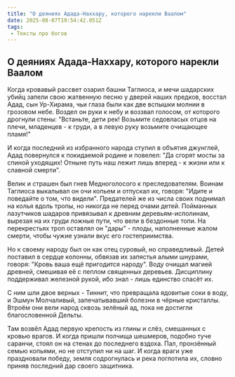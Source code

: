 ```yaml
---
title: "О деяниях Адада-Наххару, которого нарекли Ваалом"
date: 2025-08-07T19:54:42.051Z
tags:
 - Тексты про богов
---
```


О деяниях Адада-Наххару, которого нарекли Ваалом
------------------------------------------------

Когда кровавый рассвет озарил башни Таглиоса, и мечи шадарских убийц
запели свою жатвенную песню у дверей наших предков, восстал Адад, сын
Ур-Хирама, чьи глаза были как две вспышки молнии в грозовом небе. Воздел
он руки к небу и воззвал голосом, от которого дрогнули стены: "Встаньте,
дети рек! Возьмите седовласых отцов на плечи, младенцев - к груди, а в
левую руку возьмите очищающее пламя!"

И когда последний из избранного народа ступил в объятия джунглей, Адад
повернулся к покидаемой родине и повелел: "Да сгорят мосты за спиной
уходящих! Отныне путь наш лежит лишь вперед - к жизни или к славной
смерти".

Велик и страшен был гнев Медноголосого к преследователям. Воинам
Таглиоса выкалывал он очи копьем и отпускал их, говоря: "Идите и
поведайте о том, что видели". Предателей же из числа своих поднимал на
колья вдоль тропы, но никогда не перед очами детей. Пойманных лазутчиков
шадаров привязывал к древним деревьям-исполинам, вырезая на их груди
ложные пути, что вели в бездонные топи. На перекрестьях троп оставлял он
"дары" - плоды, наполненные жалом смерти, чтобы чужие узнали вкус его
гостеприимства.

Но к своему народу был он как отец суровый, но справедливый. Детей
поставил в сердце колонны, обвязав их запястья алыми шнурами, говоря:
"Кровь ваша ещё пригодится народу". Воду очищал магией древней, смешивая
её с пеплом священных деревьев. Дисциплину поддерживал железной рукой,
ибо знал - лишь единство спасёт их.

С ним шли двое верных - Тиннит, что превращала ядовитые соки в воду, и
Эшмун Молчаливый, запечатывавший болезни в чёрные кристаллы. Втроём они
вели народ сквозь зелёный ад, пока не достигли благословенной Дельты.

Там возвёл Адад первую крепость из глины и слёз, смешанных с кровью
врагов. И когда пришли полчища шешмеров, подобно туче саранчи, стоял он
на стенах до последнего вздоха. Пал, пронзённый семью копьями, но не
отступил ни на шаг. И когда враги уже праздновали победу, земля
содрогнулась и река поглотила их, словно приняв последний дар своего
защитника.
